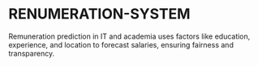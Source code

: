 # RENUMERATION-SYSTEM
Remuneration prediction in IT and academia uses factors like education, experience, and location to forecast salaries, ensuring fairness and transparency.
